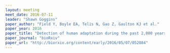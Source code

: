 ```yaml
---
layout: meeting
meet_date: 2016-07-11
leader: "Shawn Goggins"
paper_author: "Field Y, Boyle EA, Telis N, Gao Z, Gaulton KJ et al."
paper_year: 2016
paper_title: "Detection of human adaptation during the past 2,000 years"
paper_journal: "bioRxiv"
paper_url: "http://biorxiv.org/content/early/2016/05/07/052084"
---
```


